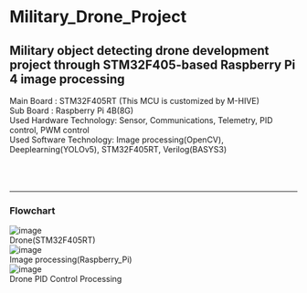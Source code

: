 # Military_Drone_Project
## Military object detecting drone development project through STM32F405-based Raspberry Pi 4 image processing

Main Board : STM32F405RT (This MCU is customized by M-HIVE)
<br/>
Sub Board : Raspberry Pi 4B(8G)
<br/>
Used Hardware Technology: Sensor, Communications, Telemetry, PID control, PWM control
<br/>
Used Software Technology: Image processing(OpenCV), Deeplearning(YOLOv5), STM32F405RT, Verilog(BASYS3) 
<br/> <br/> <br/> <br/>



---
### Flowchart
![image](https://github.com/jang-young-hyun/Military_Drone_Project/assets/124988949/f9c4c1aa-257f-4642-be38-3137e7d92aa5)
<br/>Drone(STM32F405RT)<br/>
![image](https://github.com/jang-young-hyun/Military_Drone_Project/assets/124988949/f4f45172-08fd-43e2-86b0-895823617175)
<br/>Image processing(Raspberry_Pi)<br/>
![image](https://github.com/jang-young-hyun/Military_Drone_Project/assets/124988949/e9227091-dcbc-4f58-a402-649d5d631c1c)
<br/>Drone PID Control Processing<br/>
